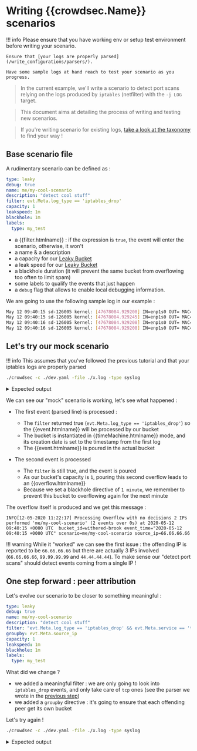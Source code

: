 # Writing {{crowdsec.Name}} scenarios

!!! info
    Please ensure that you have working env or setup test environment before writing your scenario.

    Ensure that [your logs are properly parsed](/write_configurations/parsers/).

    Have some sample logs at hand reach to test your scenario as you progress.


> In the current example, we'll write a scenario to detect port scans relying on the logs produced by `iptables` (netfilter) with the `-j LOG` target.

> This document aims at detailing the process of writing and testing new scenarios.

> If you're writing scenario for existing logs, [take a look at the taxonomy](https://hub.crowdsec.net/fields) to find your way !


## Base scenario file


A rudimentary scenario can be defined as :

```yaml
type: leaky
debug: true
name: me/my-cool-scenario
description: "detect cool stuff"
filter: evt.Meta.log_type == 'iptables_drop'
capacity: 1
leakspeed: 1m
blackhole: 1m
labels:
  type: my_test
```

 - a {{filter.htmlname}} : if the expression is `true`, the event will enter the scenario, otherwise, it won't
 - a name & a description
 - a capacity for our [Leaky Bucket](https://en.wikipedia.org/wiki/Leaky_bucket)
 - a leak speed for our  [Leaky Bucket](https://en.wikipedia.org/wiki/Leaky_bucket)
 - a blackhole duration (it will prevent the same bucket from overflowing too often to limit spam)
 - some labels to qualify the events that just happen
 - a `debug` flag that allows to enable local debugging information.


We are going to use the following sample log in our example :

```bash
May 12 09:40:15 sd-126005 kernel: [47678084.929208] IN=enp1s0 OUT= MAC=00:08:a2:0c:1f:12:00:c8:8b:e2:d6:87:08:00 SRC=66.66.66.66 DST=127.0.0.1 LEN=40 TOS=0x08 PREC=0x20 TTL=244 ID=54321 PROTO=TCP SPT=42403 DPT=7681 WINDOW=65535 RES=0x00 SYN URGP=0 
May 12 09:40:15 sd-126005 kernel: [47678084.929245] IN=enp1s0 OUT= MAC=00:08:a2:0c:1f:12:00:c8:8b:e2:d6:87:08:00 SRC=99.99.99.99 DST=127.0.0.1 LEN=40 TOS=0x08 PREC=0x20 TTL=244 ID=54321 PROTO=TCP SPT=42403 DPT=7681 WINDOW=65535 RES=0x00 SYN URGP=0 
May 12 09:40:16 sd-126005 kernel: [47678084.929208] IN=enp1s0 OUT= MAC=00:08:a2:0c:1f:12:00:c8:8b:e2:d6:87:08:00 SRC=99.99.99.99 DST=127.0.0.1 LEN=40 TOS=0x08 PREC=0x20 TTL=244 ID=54321 PROTO=TCP SPT=42403 DPT=7681 WINDOW=65535 RES=0x00 SYN URGP=0
May 12 09:40:16 sd-126005 kernel: [47678084.929208] IN=enp1s0 OUT= MAC=00:08:a2:0c:1f:12:00:c8:8b:e2:d6:87:08:00 SRC=44.44.44.44 DST=127.0.0.1 LEN=40 TOS=0x08 PREC=0x20 TTL=244 ID=54321 PROTO=TCP SPT=42403 DPT=7681 WINDOW=65535 RES=0x00 SYN URGP=0 
```

## Let's try our mock scenario

!!! info
    This assumes that you've followed the previous tutorial and that your iptables logs are properly parsed


```bash
./crowdsec -c ./dev.yaml -file ./x.log -type syslog
```


<details>
  <summary>Expected output</summary>
```bash
DEBU[04-08-2020 10:44:26] eval(evt.Meta.log_type == 'iptables_drop') = TRUE  cfg=shy-dust file=config/scenarios/iptables-scan.yaml name=me/my-cool-scenario
DEBU[04-08-2020 10:44:26] eval variables:                               cfg=shy-dust file=config/scenarios/iptables-scan.yaml name=me/my-cool-scenario
DEBU[04-08-2020 10:44:26]        evt.Meta.log_type = 'iptables_drop'    cfg=shy-dust file=config/scenarios/iptables-scan.yaml name=me/my-cool-scenario
...
DEBU[04-08-2020 10:44:26] eval(evt.Meta.log_type == 'iptables_drop') = TRUE  cfg=shy-dust file=config/scenarios/iptables-scan.yaml name=me/my-cool-scenario
DEBU[04-08-2020 10:44:26] eval variables:                               cfg=shy-dust file=config/scenarios/iptables-scan.yaml name=me/my-cool-scenario
DEBU[04-08-2020 10:44:26]        evt.Meta.log_type = 'iptables_drop'    cfg=shy-dust file=config/scenarios/iptables-scan.yaml name=me/my-cool-scenario
...
DEBU[04-08-2020 10:44:26] Overflow (start: 2020-05-12 09:40:15 +0000 UTC, end: 2020-05-12 09:40:15 +0000 UTC)  bucket_id=sparkling-thunder capacity=1 cfg=shy-dust file=config/scenarios/iptables-scan.yaml name=me/my-cool-scenario partition=ea2fed6bf8bb70d462ef8acacc4c96f5f8754413
DEBU[04-08-2020 10:44:26] Adding overflow to blackhole (2020-05-12 09:40:15 +0000 UTC)  bucket_id=sparkling-thunder capacity=1 cfg=shy-dust file=config/scenarios/iptables-scan.yaml name=me/my-cool-scenario partition=ea2fed6bf8bb70d462ef8acacc4c96f5f8754413
DEBU[04-08-2020 10:44:26] eval(evt.Meta.log_type == 'iptables_drop') = TRUE  cfg=shy-dust file=config/scenarios/iptables-scan.yaml name=me/my-cool-scenario
DEBU[04-08-2020 10:44:26] eval variables:                               cfg=shy-dust file=config/scenarios/iptables-scan.yaml name=me/my-cool-scenario
DEBU[04-08-2020 10:44:26]        evt.Meta.log_type = 'iptables_drop'    cfg=shy-dust file=config/scenarios/iptables-scan.yaml name=me/my-cool-scenario
DEBU[04-08-2020 10:44:26] Bucket ea2fed6bf8bb70d462ef8acacc4c96f5f8754413 found dead, cleanup the body  bucket_id=sparkling-thunder capacity=1 cfg=shy-dust file=config/scenarios/iptables-scan.yaml name=me/my-cool-scenario partition=ea2fed6bf8bb70d462ef8acacc4c96f5f8754413
WARN[04-08-2020 10:44:26] read 4 lines                                  file=./x.log
...
INFO[04-08-2020 10:44:26] Processing Overflow with no decisions 2 IPs performed 'me/my-cool-scenario' (2 events over 0s) at 2020-05-12 09:40:15 +0000 UTC  bucket_id=sparkling-thunder event_time="2020-05-12 09:40:15 +0000 UTC" scenario=me/my-cool-scenario source_ip=66.66.66.66
...
DEBU[04-08-2020 10:44:26] Overflow discarded, still blackholed for 59s  bucket_id=long-pine capacity=1 cfg=shy-dust file=config/scenarios/iptables-scan.yaml name=me/my-cool-scenario partition=ea2fed6bf8bb70d462ef8acacc4c96f5f8754413
DEBU[04-08-2020 10:44:26] Overflow has been discard (*leakybucket.Blackhole)  bucket_id=long-pine capacity=1 cfg=shy-dust file=config/scenarios/iptables-scan.yaml name=me/my-cool-scenario partition=ea2fed6bf8bb70d462ef8acacc4c96f5f8754413
...  
```
</details>


We can see our "mock" scenario is working, let's see what happened :

- The first event (parsed line) is processed :

    - The `filter` returned true (`evt.Meta.log_type == 'iptables_drop'`) so the {{event.htmlname}} will be processed by our bucket
    - The bucket is instantiated in {{timeMachine.htmlname}} mode, and its creation date is set to the timestamp from the first log
    - The {{event.htmlname}} is poured in the actual bucket

- The second event is processed
    - The `filter` is still true, and the event is poured
    - As our bucket's capacity is `1`, pouring this second overflow leads to an {{overflow.htmlname}}
    - Because we set a blackhole directive of `1 minute`, we remember to prevent this bucket to overflowing again for the next minute

The overflow itself is produced and we get this message :

```
INFO[12-05-2020 11:22:17] Processing Overflow with no decisions 2 IPs performed 'me/my-cool-scenario' (2 events over 0s) at 2020-05-12 09:40:15 +0000 UTC  bucket_id=withered-brook event_time="2020-05-12 09:40:15 +0000 UTC" scenario=me/my-cool-scenario source_ip=66.66.66.66

```

!!! warning
    While it "worked" we can see the first issue : the offending IP is reported to be `66.66.66.66` but there are actually 3 IPs involved (`66.66.66.66`, `99.99.99.99` and `44.44.44.44`). To make sense our "detect port scans" should detect events coming from a single IP !


## One step forward : peer attribution

Let's evolve our scenario to be closer to something meaningful :


```yaml
type: leaky
debug: true
name: me/my-cool-scenario
description: "detect cool stuff"
filter: "evt.Meta.log_type == 'iptables_drop' && evt.Meta.service == 'tcp'"
groupby: evt.Meta.source_ip
capacity: 1
leakspeed: 1m
blackhole: 1m
labels:
  type: my_test
```

What did we change ?

 - we added a meaningful filter : we are only going to look into `iptables_drop` events, and only take care of `tcp` ones (see the parser we wrote in the [previous step](/write_configurations/parsers/))
 - we added a `groupby` directive : it's going to ensure that each offending peer get its own bucket


Let's try again !

```bash
./crowdsec -c ./dev.yaml -file ./x.log -type syslog
```

<details>
  <summary>Expected output</summary>
```bash
...
DEBU[2020-05-12T11:25:20+02:00] eval(TRUE) evt.Meta.log_type == 'iptables_drop' && evt.Meta.service == 'tcp'  cfg=holy-breeze file=config/scenarios/mytest.yaml name=me/my-cool-scenario
DEBU[2020-05-12T11:25:20+02:00] Leaky routine starting, lifetime : 2m0s       bucket_id=cold-lake capacity=1 cfg=holy-breeze file=config/scenarios/mytest.yaml name=me/my-cool-scenario partition=2308799e2cc5b57331df10eb93a495aff7725922
...
DEBU[2020-05-12T11:25:20+02:00] eval(TRUE) evt.Meta.log_type == 'iptables_drop' && evt.Meta.service == 'tcp'  cfg=holy-breeze file=config/scenarios/mytest.yaml name=me/my-cool-scenario
DEBU[2020-05-12T11:25:20+02:00] Instanciating TimeMachine bucket              cfg=holy-breeze file=config/scenarios/mytest.yaml name=me/my-cool-scenario
DEBU[2020-05-12T11:25:20+02:00] Leaky routine starting, lifetime : 2m0s       bucket_id=muddy-haze capacity=1 cfg=holy-breeze file=config/scenarios/mytest.yaml name=me/my-cool-scenario partition=6236f134d0f34d0061748c065bdcb64d8ac6dc54
...
INFO[12-05-2020 11:25:20] node warning : no remediation                 bucket_id=muddy-haze event_time="2020-05-12 09:40:16 +0000 UTC" scenario=me/my-cool-scenario source_ip=99.99.99.99
INFO[12-05-2020 11:25:20] Processing Overflow with no decisions 99.99.99.99 performed 'me/my-cool-scenario' (2 events over 1s) at 2020-05-12 09:40:16 +0000 UTC  bucket_id=muddy-haze event_time="2020-05-12 09:40:16 +0000 UTC" scenario=me/my-cool-scenario source_ip=99.99.99.99
...

```
</details>

Let's see what happened :

  - Thanks to our `groupby` key, we now see two different partition keys appearing (`partition=...`).
    It means that each peer will get its own bucket, and a "unique key" is derived from the groupby field value (here : the source IP)

  - We see that we only have one overflow, and it correctly concerns  `99.99.99.99` (it's the one that actually triggered two events). This is again thanks to the groupby key
  

## One step forward : unique ports



Is it done ? not yet, but we're getting close !

To really qualify a port-scan, we want to rely on the number of unique probed ports. Let's arbitrarily decide that a port-scan is : "One peer trying to probe AT LEAST 15 different ports within a few seconds"

Our evolved scenario is now :

```yaml
type: leaky
debug: true
name: me/my-cool-scenario
description: "detect cool stuff"
filter: "evt.Meta.log_type == 'iptables_drop' && evt.Meta.service == 'tcp'"
groupby: evt.Meta.source_ip
distinct: evt.Parsed.dst_port
capacity: 15
leakspeed: 5s
blackhole: 1m
labels:
  type: scan
  service: tcp

```

What did we changed :

 - We add a `distinct` directive on the `evt.Parsed.dst_port`. It allows the bucket to discard any event with an already seen `evt.Parsed.dst_port`. (yes, like in SQL)
 - We changed `capacity` and `leakspeed` to be more relevant to our target
 - We fixed the `labels` so that the event makes sense !


Let's see what it changes :

```bash
./crowdsec -c ./dev.yaml -file ./x.log -type syslog
```

<details>
  <summary>Expected output</summary>
```bash
...
DEBU[2020-05-12T11:49:01+02:00] eval(TRUE) evt.Meta.log_type == 'iptables_drop' && evt.Meta.service == 'tcp'  cfg=dark-pond file=config/scenarios/mytest.yaml name=me/my-cool-scenario
DEBU[2020-05-12T11:49:01+02:00] Instantiating TimeMachine bucket              cfg=dark-pond file=config/scenarios/mytest.yaml name=me/my-cool-scenario
DEBU[2020-05-12T11:49:01+02:00] Leaky routine starting, lifetime : 1m20s      bucket_id=nameless-feather capacity=15 cfg=dark-pond file=config/scenarios/mytest.yaml name=me/my-cool-scenario partition=2308799e2cc5b57331df10eb93a495aff7725922
DEBU[2020-05-12T11:49:01+02:00] Uniq 'evt.Parsed.dst_port' -> '7681'          bucket_id=nameless-feather capacity=15 cfg=dark-pond file=config/scenarios/mytest.yaml name=me/my-cool-scenario partition=2308799e2cc5b57331df10eb93a495aff7725922
DEBU[2020-05-12T11:49:01+02:00] Uniq(7681) : false, discard                   bucket_id=nameless-feather capacity=15 cfg=dark-pond file=config/scenarios/mytest.yaml name=me/my-cool-scenario partition=2308799e2cc5b57331df10eb93a495aff7725922
DEBU[2020-05-12T11:49:01+02:00] Pouring event                                 bucket_id=nameless-feather capacity=15 cfg=dark-pond file=config/scenarios/mytest.yaml name=me/my-cool-scenario partition=2308799e2cc5b57331df10eb93a495aff7725922
...

```
</details>

 - We can see that the second event was discarded, because it had a destination port similar to the first one
 - No overflow were produced

 
## Is it really working

Ok, **fingers crossed** our thing should be working.

Let's grab some real-life logs !

```bash
$ wc -l kern.log 
78215 kern.log
$ head -n1 kern.log
May 11 06:25:20 sd-126005 kernel: ... 
$ tail -n1 kern.log
May 12 12:09:00 sd-126005 kernel: ... 
```

We have around 80k lines averaging about 24h of logs, let's try !

```bash
./crowdsec -c ./dev.yaml -file ./kern.log -type syslog 
```

<details>
  <summary>Expected output</summary>
```bash
INFO[0000] setting loglevel to info                     
INFO[12-05-2020 11:50:38] Crowdsec v0.0.18-f672dbb4aec29ca2b24080a33d4d92eb9d4441cc 
...
INFO[12-05-2020 11:50:42] node warning : no remediation                 bucket_id=sparkling-violet event_time="2020-05-11 10:41:45 +0000 UTC" scenario=me/my-cool-scenario source_ip=xx.xx.xx.xx
INFO[12-05-2020 11:50:42] Processing Overflow with no decisions xx.xx.xx.xx performed 'me/my-cool-scenario' (16 events over 0s) at 2020-05-11 10:41:45 +0000 UTC  bucket_id=sparkling-violet event_time="2020-05-11 10:41:45 +0000 UTC" scenario=me/my-cool-scenario source_ip=xx.xx.xx.xx
...
INFO[12-05-2020 11:50:43] node warning : no remediation                 bucket_id=quiet-leaf event_time="2020-05-11 11:34:11 +0000 UTC" scenario=me/my-cool-scenario source_ip=yy.yy.yy.yy
INFO[12-05-2020 11:50:43] Processing Overflow with no decisions yy.yy.yy.yy performed 'me/my-cool-scenario' (16 events over 2s) at 2020-05-11 11:34:11 +0000 UTC  bucket_id=quiet-leaf event_time="2020-05-11 11:34:11 +0000 UTC" scenario=me/my-cool-scenario source_ip=yy.yy.yy.yy
...
WARN[12-05-2020 11:51:05] read 78215 lines                              file=./kern.log
...
```
</details>

It seems to work correctly !


## Hold my beer and watch this


Once I have acquire confidence in my scenario and I want it to trigger some bans, we can simply add :


```yaml
type: leaky
debug: true
name: me/my-cool-scenario
description: "detect cool stuff"
filter: "evt.Meta.log_type == 'iptables_drop' && evt.Meta.service == 'tcp'"
groupby: evt.Meta.source_ip
distinct: evt.Parsed.dst_port
capacity: 15
leakspeed: 5s
blackhole: 1m
labels:
  type: scan
  service: tcp
  remediation: true
  scope: ip
```


Adding `remediation: true` into the labels tells {{crowdsec.name}} that we should write a ban for the IP when the scenario is triggered ! 

Let's try :

 - I copied the yaml file to a production system (`/etc/crowdsec/crowdsec/scenarios/mytest.yaml`)
 - I restart {{crowdsec.name}} (`systemctl reload crowdsec`)

Let's check if it seems correctly enabled :

```bash
$ {{cli.bin}} list
...
INFO[0000] SCENARIOS:                                   
----------------------------------------------------------------------------------------------------------------------------------
 NAME                                  📦 STATUS          VERSION  LOCAL PATH                                                     
----------------------------------------------------------------------------------------------------------------------------------
...
 mytest.yaml                           🚫  enabled,local           /etc/crowdsec/config/scenarios/mytest.yaml                 
...
```


Let's launch (from an external machine, as {{crowdsec.name}} ignores events from private IPs by default) a real port-scan with a good old `nmap` :

```bash
sudo nmap -sS xx.xx.xx.xx
```


and on our server :

```bash
$ tail -f /var/log/crowdsec.log 
...
time="12-05-2020 12:31:43" level=warning msg="xx.xx.16.6 triggered a 4h0m0s ip ban remediation for [me/my-cool-scenario]" bucket_id=wispy-breeze event_time="2020-05-12 12:31:43.953498645 +0200 CEST m=+64.533521568" scenario=me/my-cool-scenario source_ip=xx.xx.16.6
...
^C
$ {{cli.bin}}  ban list
INFO[0000] backend plugin 'database' loaded               
8 local decisions:
+--------+-----------------+----------------------+------+--------+---------+--------------------------+--------+------------+
| SOURCE |       IP        |        REASON        | BANS | ACTION | COUNTRY |            AS            | EVENTS | EXPIRATION |
+--------+-----------------+----------------------+------+--------+---------+--------------------------+--------+------------+
| local  | xx.xx.xx.xx     | me/my-cool-scenario  |    4 | ban    | FR      | 21502 SFR SA             |     79 | 3h58m27s   |
...
```

It worked !!!
